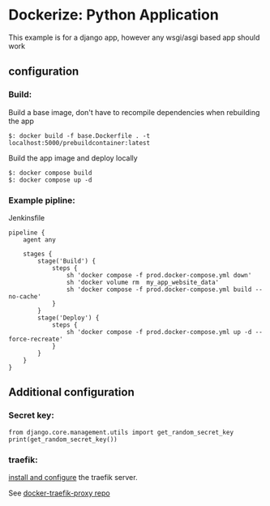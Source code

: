 # Dockerize: Python Application

This example is for a django app, however any wsgi/asgi based app should work

## configuration


### Build:

Build a base image, don't have to recompile dependencies when rebuilding the app
    
    $: docker build -f base.Dockerfile . -t localhost:5000/prebuildcontainer:latest

Build the app image and deploy locally 

    $: docker compose build
    $: docker compose up -d    

### Example pipline:

Jenkinsfile

    pipeline {
        agent any

        stages {
            stage('Build') {
                steps {
                    sh 'docker compose -f prod.docker-compose.yml down'
                    sh 'docker volume rm  my_app_website_data'
                    sh 'docker compose -f prod.docker-compose.yml build --no-cache'
                }
            }
            stage('Deploy') {
                steps {
                    sh 'docker compose -f prod.docker-compose.yml up -d --force-recreate'
                }
            }
        }
    }




## Additional configuration

### Secret key:

    from django.core.management.utils import get_random_secret_key
    print(get_random_secret_key())

### traefik:

[install and configure](https://doc.traefik.io/traefik/providers/docker/) the traefik server.

See [docker-traefik-proxy repo](https://github.com/nlrdev/docker-traefik-proxy)